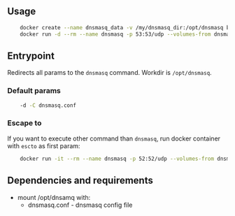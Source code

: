 ## Usage

```bash
    docker create --name dnsmasq_data -v /my/dnsmasq_dir:/opt/dnsmasq busybox
    docker run -d --rm --name dnsmasq -p 53:53/udp --volumes-from dnsmasq_data skopciewski/dnsmasq
```

## Entrypoint

Redirects all params to the `dnsmasq` command. Workdir is `/opt/dnsmasq`.

### Default params

```bash
    -d -C dnsmasq.conf
```

### Escape to

If you want to execute other command than `dnsmasq`, run docker container with `escto` as first param:

```bash
    docker run -it --rm --name dnsmasq -p 52:52/udp --volumes-from dnsmasq_data skopciewski/dnsmasq escto sh
```

## Dependencies and requirements

* mount /opt/dnsamq with:
  * dnsmasq.conf - dnsmasq config file
